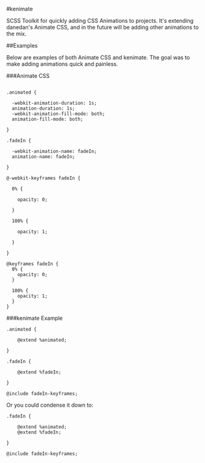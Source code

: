#kenimate

SCSS Toolkit for quickly adding CSS Animations to projects. It's extending danedan's Animate CSS, and in the future will be adding other animations to the mix.

##Examples

Below are examples of both Animate CSS and kenimate. The goal was to make adding animations quick and painless.

###Animate CSS

```

.animated {

  -webkit-animation-duration: 1s;
  animation-duration: 1s;
  -webkit-animation-fill-mode: both;
  animation-fill-mode: both;

}

.fadeIn {

  -webkit-animation-name: fadeIn;
  animation-name: fadeIn;

}

@-webkit-keyframes fadeIn {

  0% {

    opacity: 0;

  }

  100% {

    opacity: 1;

  }

}

@keyframes fadeIn {
  0% {
    opacity: 0;
  }

  100% {
    opacity: 1;
  }
}
```

###kenimate Example

```
.animated {
	
	@extend %animated;

}

.fadeIn {

	@extend %fadeIn;

}

@include fadeIn-keyframes;
```

Or you could condense it down to:

```
.fadeIn {

	@extend %animated;
	@extend %fadeIn;

}

@include fadeIn-keyframes;
```